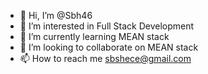 - 👋 Hi, I’m @Sbh46
- 👀 I’m interested in Full Stack Development
- 🌱 I’m currently learning MEAN stack
- 💞️ I’m looking to collaborate on MEAN stack
- 📫 How to reach me sbshece@gmail.com

<!---
Sbh46/Sbh46 is a ✨ special ✨ repository because its `README.md` (this file) appears on your GitHub profile.
You can click the Preview link to take a look at your changes.
--->
